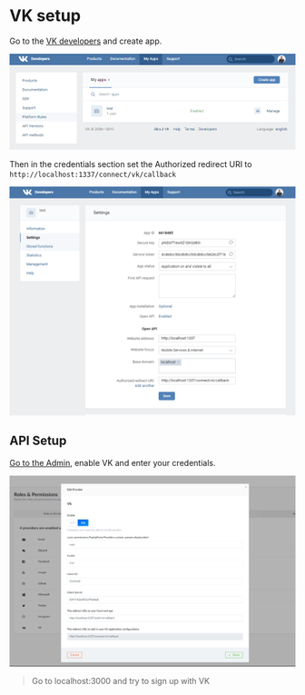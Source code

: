# VK setup

Go to the [VK developers](https://vk.com/apps?act=manage) and create app.

![VK setup](../assets/vk_settings__01.png)

Then in the credentials section set the Authorized redirect URI to `http://localhost:1337/connect/vk/callback`

![VK setup](../assets/vk_settings__02.png)

## API Setup

[Go to the Admin](http://localhost:1337/admin/plugins/users-permissions/providers), enable VK and enter your credentials.

![Admin VK Setup](../assets/vk_settings__03.png)

> Go to localhost:3000 and try to sign up with VK
